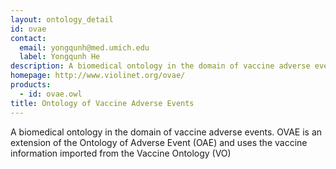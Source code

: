 ```yaml
---
layout: ontology_detail
id: ovae
contact:
  email: yongqunh@med.umich.edu
  label: Yongqunh He
description: A biomedical ontology in the domain of vaccine adverse events. OVAE is an extension of the Ontology of Adverse Event (OAE) and uses the vaccine information imported from the Vaccine Ontology (VO)
homepage: http://www.violinet.org/ovae/
products:
  - id: ovae.owl
title: Ontology of Vaccine Adverse Events
---
```


A biomedical ontology in the domain of vaccine adverse events. OVAE is an extension of the Ontology of Adverse Event (OAE) and uses the vaccine information imported from the Vaccine Ontology (VO)